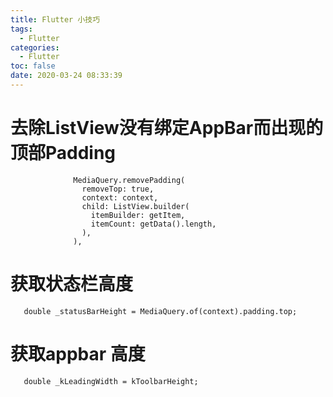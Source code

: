 ```yaml
---
title: Flutter 小技巧
tags:
  - Flutter
categories:
  - Flutter
toc: false
date: 2020-03-24 08:33:39
---
```


# 去除ListView没有绑定AppBar而出现的顶部Padding
```
              MediaQuery.removePadding(
                removeTop: true,
                context: context,
                child: ListView.builder(
                  itemBuilder: getItem,
                  itemCount: getData().length,
                ),
              ),
```

<!--- more --->
# 获取状态栏高度
```
   double _statusBarHeight = MediaQuery.of(context).padding.top;
```

# 获取appbar 高度
```
   double _kLeadingWidth = kToolbarHeight;
```